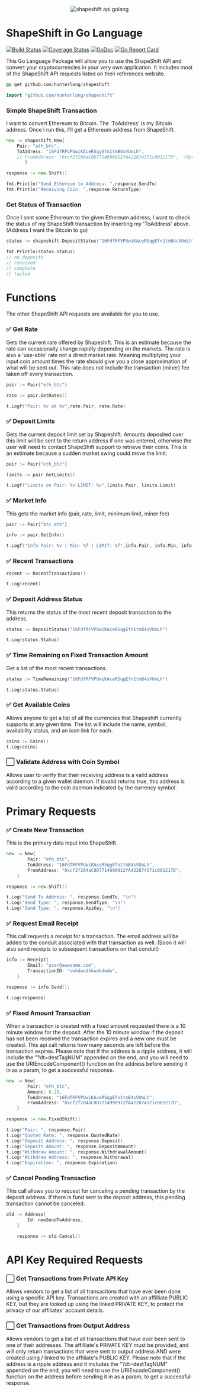 <p align="center">
  <img src="https://cdn.pbrd.co/images/MK2f4akQc.jpg" alt="shapeshift api golang"/>
</p>

# ShapeShift in Go Language
[![Build Status](https://travis-ci.org/hunterlong/shapeshift.svg?branch=master)](https://travis-ci.org/hunterlong/shapeshift)  [![Coverage Status](https://coveralls.io/repos/github/hunterlong/shapeshift/badge.svg?branch=master)](https://coveralls.io/github/hunterlong/shapeshift?branch=master) [![GoDoc](https://godoc.org/github.com/hunterlong/shapeshift?status.svg)](https://godoc.org/github.com/hunterlong/shapeshift) [![Go Report Card](https://goreportcard.com/badge/github.com/hunterlong/shapeshift)](https://goreportcard.com/report/github.com/hunterlong/shapeshift)

This Go Language Package will allow you to use the ShapeShift API and convert your cryptocurrencies in your very own application. It includes most of the ShapeShift API requests listed on their references website.

```go
go get github.com/hunterlong/shapeshift
```
```go
import "github.com/hunterlong/shapeshift"
```

### Simple ShapeShift Transaction
I want to convert Ethereum to Bitcoin. The 'ToAddress' is my Bitcoin address. Once I run this, I'll get a Ethereum address from ShapeShift.
```go
new := shapeshift.New{
	Pair: "eth_btc",
	ToAddress: "16FdfRFVPUwiKAceRSqgEfn1tmB4sVUmLh",
	// FromAddress: "0xcf2f204aC8D7714990912fA422874371c001217D",  (Optional Return To Ethereum Address)
       }

response := new.Shift()

fmt.Println("Send Ethereum to Address: ",response.SendTo)
fmt.Println("Receiving Coin: ",response.ReturnType)
```

### Get Status of Transaction
Once I sent some Ethereum to the given Ethereum address, I want to check the status of my ShapeShift transaction by inserting my 'ToAddress' above. (Address I want the Bitcoin to go)
```go
status := shapeshift.DepositStatus("16FdfRFVPUwiKAceRSqgEfn1tmB4sVUmLh")

fmt.Println(status.Status)
// no_deposits
// received
// complete
// failed
```

# Functions
The other ShapeShift API requests are available for you to use. 

### :white_check_mark: Get Rate
Gets the current rate offered by Shapeshift. This is an estimate because the rate can occasionally change rapidly depending on the markets. The rate is also a 'use-able' rate not a direct market rate. Meaning multiplying your input coin amount times the rate should give you a close approximation of what will be sent out. This rate does not include the transaction (miner) fee taken off every transaction.
```go
pair := Pair{"eth_btc"}

rate := pair.GetRates()

t.Logf("Pair: %v at %v",rate.Pair, rate.Rate)
```

### :white_check_mark: Deposit Limits
Gets the current deposit limit set by Shapeshift. Amounts deposited over this limit will be sent to the return address if one was entered, otherwise the user will need to contact ShapeShift support to retrieve their coins. This is an estimate because a sudden market swing could move the limit.
```go
pair := Pair{"eth_btc"}

limits := pair.GetLimits()

t.Logf("Limits on Pair: %v LIMIT: %v",limits.Pair, limits.Limit)
```

### :white_check_mark: Market Info
This gets the market info (pair, rate, limit, minimum limit, miner fee)
```go
pair := Pair{"btc_eth"}

info := pair.GetInfo()

t.Logf("Info Pair: %v | Min: %f | LIMIT: %f",info.Pair, info.Min, info.Limit)
```

### :white_check_mark: Recent Transactions
```go
recent := RecentTransactions()

t.Log(recent)
```
### :white_check_mark: Deposit Address Status
This returns the status of the most recent deposit transaction to the address.
```go
status := DepositStatus("16FdfRFVPUwiKAceRSqgEfn1tmB4sVUmLh")

t.Log(status.Status)
```

### :white_check_mark: Time Remaining on Fixed Transaction Amount
Get a list of the most recent transactions.
```go
status := TimeRemaining("16FdfRFVPUwiKAceRSqgEfn1tmB4sVUmLh")

t.Log(status.Status)
```
### :white_check_mark: Get Available Coins
Allows anyone to get a list of all the currencies that Shapeshift currently supports at any given time. The list will include the name, symbol, availability status, and an icon link for each.
```go
coins := Coins()
t.Log(coins)
```

### :white_large_square: Validate Address with Coin Symbol
Allows user to verify that their receiving address is a valid address according to a given wallet daemon. If isvalid returns true, this address is valid according to the coin daemon indicated by the currency symbol.

# Primary Requests

### :white_check_mark: Create New Transaction
This is the primary data input into ShapeShift.
```go
new := New{
		Pair: "eth_btc",
		ToAddress: "16FdfRFVPUwiKAceRSqgEfn1tmB4sVUmLh",
		FromAddress: "0xcf2f204aC8D7714990912fA422874371c001217D",
	}

response := new.Shift()

t.Log("Send To Address: ", response.SendTo, "\n")
t.Log("Send Type: ", response.SendType, "\n")
t.Log("Send Type: ", response.ApiKey, "\n")
```

### :white_check_mark: Request Email Receipt
This call requests a receipt for a transaction. The email address will be added to the conduit associated with that transaction as well. (Soon it will also send receipts to subsequent transactions on that conduit)
```go
info := Receipt{
		Email: "user@awesome.com",
		TransactionID: "owkdwodkkwokdwdw",
	}

response := info.Send();

t.Log(response)
```

### :white_check_mark: Fixed Amount Transaction
When a transaction is created with a fixed amount requested there is a 10 minute window for the deposit. After the 10 minute window if the deposit has not been received the transaction expires and a new one must be created. This api call returns how many seconds are left before the transaction expires. Please note that if the address is a ripple address, it will include the "?dt=destTagNUM" appended on the end, and you will need to use the URIEncodeComponent() function on the address before sending it in as a param, to get a successful response.
```go
new := New{
		Pair: "eth_btc",
		Amount: 0.25,
		ToAddress: "16FdfRFVPUwiKAceRSqgEfn1tmB4sVUmLh",
		FromAddress: "0xcf2f204aC8D7714990912fA422874371c001217D",
	}

response := new.FixedShift()

t.Log("Pair: ", response.Pair)
t.Log("Quoted Rate: ", response.QuotedRate)
t.Log("Deposit Address: ", response.Deposit)
t.Log("Deposit Amount: ", response.DepositAmount)
t.Log("Withdraw Amount: ", response.WithdrawalAmount)
t.Log("Withdraw Address: ", response.Withdrawal)
t.Log("Expiration: ", response.Expiration)
```

### :white_check_mark: Cancel Pending Transaction
This call allows you to request for canceling a pending transaction by the deposit address. If there is fund sent to the deposit address, this pending transaction cannot be canceled.
```go
old := Address{
		Id: newSendToAddress,
	}

	response := old.Cancel()
```


# API Key Required Requests

### :white_large_square: Get Transactions from Private API Key
Allows vendors to get a list of all transactions that have ever been done using a specific API key. Transactions are created with an affilliate PUBLIC KEY, but they are looked up using the linked PRIVATE KEY, to protect the privacy of our affiliates' account details.

### :white_large_square: Get Transactions from Output Address
Allows vendors to get a list of all transactions that have ever been sent to one of their addresses. The affilliate's PRIVATE KEY must be provided, and will only return transactions that were sent to output address AND were created using / linked to the affiliate's PUBLIC KEY. Please note that if the address is a ripple address and it includes the "?dt=destTagNUM" appended on the end, you will need to use the URIEncodeComponent() function on the address before sending it in as a param, to get a successful response.
